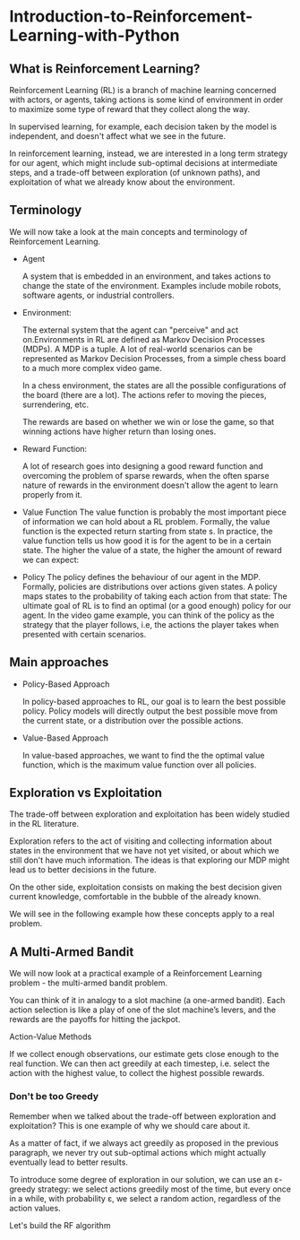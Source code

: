 # Introduction-to-Reinforcement-Learning-with-Python

## What is Reinforcement Learning?
Reinforcement Learning (RL) is a branch of machine learning concerned with actors, or agents, taking actions is some kind of environment in order to maximize some type of reward that they collect along the way.

In supervised learning, for example, each decision taken by the model is independent, and doesn't affect what we see in the future.

In reinforcement learning, instead, we are interested in a long term strategy for our agent, which might include sub-optimal decisions at intermediate steps, and a trade-off between exploration (of unknown paths), and exploitation of what we already know about the environment.

## Terminology
We will now take a look at the main concepts and terminology of Reinforcement Learning.

  - Agent

    A system that is embedded in an environment, and takes actions to change the state of the environment. Examples include mobile robots, software agents, or industrial controllers.

  - Environment:
  
    The external system that the agent can "perceive" and act on.Environments in RL are defined as Markov Decision Processes (MDPs). A MDP is a tuple.
    A lot of real-world scenarios can be represented as Markov Decision Processes, from a simple chess board to a much more complex video game.

    In a chess environment, the states are all the possible configurations of the board (there are a lot). The actions refer to moving the pieces, surrendering, etc.

    The rewards are based on whether we win or lose the game, so that winning actions have higher return than losing ones.

  - Reward Function:
  
    A lot of research goes into designing a good reward function and overcoming the problem of sparse rewards, when the often sparse nature of rewards in the environment doesn't     allow the agent to learn properly from it.

  - Value Function
    The value function is probably the most important piece of information we can hold about a RL problem.
    Formally, the value function is the expected return starting from state s. In practice, the value function tells us how good it is for the agent to be in a certain state.        The higher the value of a state, the higher the amount of reward we can expect:

  - Policy
    The policy defines the behaviour of our agent in the MDP.
    Formally, policies are distributions over actions given states. A policy maps states to the probability of taking each action from that state:
    The ultimate goal of RL is to find an optimal (or a good enough) policy for our agent. In the video game example, you can think of the policy as the strategy that the player     follows, i.e, the actions the player takes when presented with certain scenarios.
    
 ## Main approaches
  - Policy-Based Approach
  
    In policy-based approaches to RL, our goal is to learn the best possible policy. Policy models will directly output the best possible move from the current state, or a     distribution over the possible actions.
  - Value-Based Approach
  
    In value-based approaches, we want to find the the optimal value function, which is the maximum value function over all policies.
    
 ## Exploration vs Exploitation
 
 The trade-off between exploration and exploitation has been widely studied in the RL literature.

Exploration refers to the act of visiting and collecting information about states in the environment that we have not yet visited, or about which we still don't have much information. The ideas is that exploring our MDP might lead us to better decisions in the future.

On the other side, exploitation consists on making the best decision given current knowledge, comfortable in the bubble of the already known.

We will see in the following example how these concepts apply to a real problem.

## A Multi-Armed Bandit

We will now look at a practical example of a Reinforcement Learning problem - the multi-armed bandit problem.

You can think of it in analogy to a slot machine (a one-armed bandit). Each action selection is like a play of one of the slot machine’s levers, and the rewards are the payoffs for hitting the jackpot.

Action-Value Methods

If we collect enough observations, our estimate gets close enough to the real function. We can then act greedily at each timestep, i.e. select the action with the highest value, to collect the highest possible rewards.

### Don't be too Greedy

Remember when we talked about the trade-off between exploration and exploitation? This is one example of why we should care about it.

As a matter of fact, if we always act greedily as proposed in the previous paragraph, we never try out sub-optimal actions which might actually eventually lead to better results.

To introduce some degree of exploration in our solution, we can use an ε-greedy strategy: we select actions greedily most of the time, but every once in a while, with probability ε, we select a random action, regardless of the action values.

Let's build the RF algorithm
    
    


